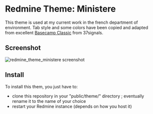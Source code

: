 Redmine Theme: Ministere
========================

This theme is used at my current work in the french department of environment. Tab style and some colors have been copied and adapted from excellent [Basecamp Classic](http://basecamp.com/classic) from 37signals.

Screenshot
----------

![redmine_theme_ministere screenshot](http://jbbarth.com/screenshots/redmine_theme_ministere.png)

Install
-------

To install this them, you just have to:
* clone this repository in your "public/theme/" directory ; eventually rename it to the name of your choice
* restart your Redmine instance (depends on how you host it)
